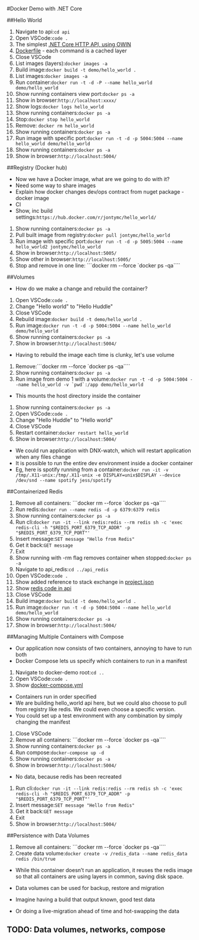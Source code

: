 #Docker Demo with .NET Core

##Hello World
1. Navigate to api:```cd api```
1. Open VSCode:```code .```
1. The simplest [.NET Core HTTP API, using OWIN](api/Startup.cs)
1. [Dockerfile](api/Dockerfile) - each command is a cached layer
1. Close VSCode
1. List images (layers):```docker images -a```
1. Build image:```docker build -t demo/hello_world .```
1. List images:```docker images -a```
1. Run container:```docker run -t -d -P --name hello_world demo/hello_world```
1. Show running containers view port:```docker ps -a```
1. Show in browser:```http://localhost:xxxx/```
1. Show logs:```docker logs hello_world```
1. Show running containers:```docker ps -a```
1. Stop:```docker stop hello_world```
1. Remove: ```docker rm hello_world```
1. Show running containers:```docker ps -a```
1. Run image with specific port:```docker run -t -d -p 5004:5004 --name hello_world demo/hello_world```
1. Show running containers:```docker ps -a```
1. Show in browser:```http://localhost:5004/```

##Registry (Docker hub)

* Now we have a Docker image, what are we going to do with it?
* Need some way to share images
* Explain how docker changes dev/ops contract from nuget package - docker image
* CI
* Show, inc build settings:```https://hub.docker.com/r/jontymc/hello_world/```

1. Show running containers:```docker ps -a```
1. Pull built image from registry:```docker pull jontymc/hello_world```
1. Run image with specific port:```docker run -t -d -p 5005:5004 --name hello_world2 jontymc/hello_world```
1. Show in browser:```http://localhost:5005/```
1. Show other in browser:```http://localhost:5005/```
1. Stop and remove in one line: ```docker rm --force `docker ps -qa````

##Volumes

* How do we make a change and rebuild the container?

1. Open VSCode:```code .```
1. Change "Hello world" to "Hello Huddle"
1. Close VSCode
1. Rebuild image:```docker build -t demo/hello_world .```
1. Run image:```docker run -t -d -p 5004:5004 --name hello_world demo/hello_world```
1. Show running containers:```docker ps -a```
1. Show in browser:```http://localhost:5004/```

* Having to rebuild the image each time is clunky, let's use volume

1. Remove:```docker rm --force `docker ps -qa````
1. Show running containers:```docker ps -a```
1. Run image from demo 1 with a volume:```docker run -t -d -p 5004:5004 --name hello_world -v `pwd`:/app demo/hello_world```
  * This mounts the host directory inside the container
1. Show running containers:```docker ps -a```
1. Open VSCode:```code .```
1. Change "Hello Huddle" to "Hello world"
1. Close VSCode
1. Restart container:```docker restart hello_world```
1. Show in browser:```http://localhost:5004/```

* We could run application with DNX-watch, which will restart application when any files change
* It is possible to run the entire dev environment inside a docker container
* Eg, here is spotify running from a container:```docker run -it -v /tmp/.X11-unix:/tmp/.X11-unix -e DISPLAY=unix$DISPLAY --device /dev/snd --name spotify jess/spotify```

##Containerized Redis

1. Remove all containers: ```docker rm --force `docker ps -qa````
1. Run redis:```docker run --name redis -d -p 6379:6379 redis```
1. Show running containers:```docker ps -a```
1. Run cli:```docker run -it --link redis:redis --rm redis sh -c 'exec redis-cli -h "$REDIS_PORT_6379_TCP_ADDR" -p "$REDIS_PORT_6379_TCP_PORT"'```
1. Insert message:```SET message "Hello from Redis"```
1. Get it back:```GET message```
1. Exit
1. Show running with -rm flag removes container when stopped:```docker ps -a```
1. Navigate to api_redis:```cd ../api_redis```
1. Open VSCode:```code .```
1. Show added reference to stack exchange in [project.json](api_redis/project.json)
1. Show [redis code in api](api_redis/startup.cs)
1. Close VSCode
1. Build image:```docker build -t demo/hello_world .```
1. Run image:```docker run -t -d -p 5004:5004 --name hello_world demo/hello_world```
1. Show running containers:```docker ps -a```
1. Show in browser:```http://localhost:5004/```

##Managing Multiple Containers with Compose

* Our application now consists of two containers, annoying to have to run both
* Docker Compose lets us specify which containers to run in a manifest

1. Navigate to docker-demo root:```cd ..```
1. Open VSCode:```code .```
1. Show [docker-compose.yml](docker-compose.yml)

* Containers run in order specified
* We are building hello_world api here, but we could also choose to pull from registry like redis. We could even choose a specific version.
* You could set up a test environment with any combination by simply changing the manifest

1. Close VSCode
1. Remove all containers: ```docker rm --force `docker ps -qa````
1. Show running containers:```docker ps -a```
1. Run compose:```docker-compose up -d```
1. Show running containers:```docker ps -a```
1. Show in browser:```http://localhost:5004/```

* No data, because redis has been recreated

1. Run cli:```docker run -it --link redis:redis --rm redis sh -c 'exec redis-cli -h "$REDIS_PORT_6379_TCP_ADDR" -p "$REDIS_PORT_6379_TCP_PORT"'```
1. Insert message:```SET message "Hello from Redis"```
1. Get it back:```GET message```
1. Exit
1. Show in browser:```http://localhost:5004/```

##Persistence with Data Volumes

1. Remove all containers: ```docker rm --force `docker ps -qa````
1. Create data volume:```docker create -v /redis_data --name redis_data redis /bin/true```

* While this container doesn’t run an application, it reuses the redis image so that all containers are using layers in common, saving disk space.




* Data volumes can be used for backup, restore and migration
* Imagine having a build that output known, good test data
* Or doing a live-migration ahead of time and hot-swapping the data

## TODO: Data volumes, networks, compose